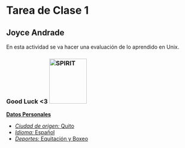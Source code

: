 
# Tarea de Clase 1

## Joyce Andrade 
En esta actividad se va hacer una evaluación de lo aprendido en Unix.
### Good Luck <3   <a href="http://juanveterin.blogspot.com/2016/05/si-das-la-oportunidad-puede-cambiar-la.html"> <img alt="SPIRIT" src="https://3.bp.blogspot.com/-cdy_H6CgJhQ/VyznNAcw4EI/AAAAAAAAAHg/lsCziTWjK-4sn2be2IJo44AG72ZEFUvhgCLcB/s1600/spirit-el-corcel-indomable-culturabadajoz.jpg" width="100" height="120">

**Datos Personales**
- *Ciudad de origen:* Quito 
- *Idioma:* Español 
- *Deportes:* Equitación y Boxeo 
 
 
